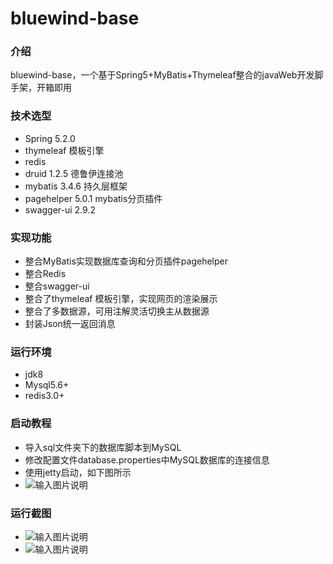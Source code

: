 # bluewind-base

### 介绍
bluewind-base，一个基于Spring5+MyBatis+Thymeleaf整合的javaWeb开发脚手架，开箱即用

### 技术选型
- Spring 5.2.0
- thymeleaf 模板引擎
- redis 
- druid 1.2.5 德鲁伊连接池
- mybatis 3.4.6 持久层框架
- pagehelper 5.0.1 mybatis分页插件
- swagger-ui 2.9.2

### 实现功能
- 整合MyBatis实现数据库查询和分页插件pagehelper
- 整合Redis
- 整合swagger-ui
- 整合了thymeleaf 模板引擎，实现网页的渲染展示
- 整合了多数据源，可用注解灵活切换主从数据源
- 封装Json统一返回消息

### 运行环境
- jdk8
- Mysql5.6+
- redis3.0+

### 启动教程

- 导入sql文件夹下的数据库脚本到MySQL
- 修改配置文件database.properties中MySQL数据库的连接信息
- 使用jetty启动，如下图所示
- ![输入图片说明](https://images.gitee.com/uploads/images/2021/0929/132743_676cddca_5304908.png "QQ截图20210929132710.png")

### 运行截图
- ![输入图片说明](https://images.gitee.com/uploads/images/2021/0929/133238_c8c7991a_5304908.png "1.png")
- ![输入图片说明](https://images.gitee.com/uploads/images/2021/0929/133251_172919c7_5304908.png "2.png")